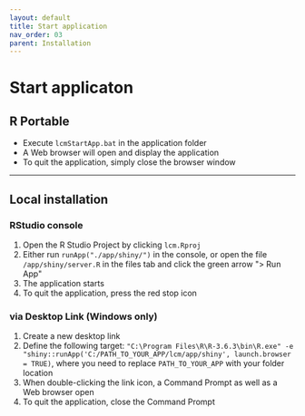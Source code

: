 ```yaml
---
layout: default
title: Start application
nav_order: 03
parent: Installation
---
```


# Start applicaton
## R Portable
- Execute `lcmStartApp.bat` in the application folder
- A Web browser will open and display the application
- To quit the application, simply close the browser window

<hr>

## Local installation
### RStudio console
1. Open the R Studio Project by clicking `lcm.Rproj`
1. Either run `runApp("./app/shiny/")` in the console, or open the file `/app/shiny/server.R` in the files tab and click the green arrow "> Run App"
1. The application starts
1. To quit the application, press the red stop icon

### via Desktop Link (Windows only)
1. Create a new desktop link
1. Define the following target: `"C:\Program Files\R\R-3.6.3\bin\R.exe" -e "shiny::runApp('C:/PATH_TO_YOUR_APP/lcm/app/shiny', launch.browser = TRUE)`, where you need to replace `PATH_TO_YOUR_APP` with your folder location
1. When double-clicking the link icon, a Command Prompt as well as a Web browser open
1. To quit the application, close the Command Prompt
